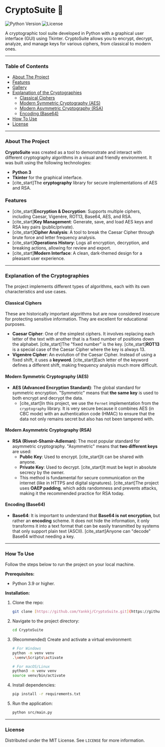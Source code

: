 # CryptoSuite 🔐

![Python Version](https://img.shields.io/badge/python-3.9%2B-blue)
![License](https://img.shields.io/badge/license-MIT-green)

A cryptographic tool suite developed in Python with a graphical user interface (GUI) using Tkinter. CryptoSuite allows you to encrypt, decrypt, analyze, and manage keys for various ciphers, from classical to modern ones.

---

### Table of Contents

- [About The Project](#about-the-project)
- [Features](#features)
- [Gallery](#gallery)
- [Explanation of the Cryptographies](#explanation-of-the-cryptographies)
  - [Classical Ciphers](#classical-ciphers)
  - [Modern Symmetric Cryptography (AES)](#modern-symmetric-cryptography-aes)
  - [Modern Asymmetric Cryptography (RSA)](#modern-asymmetric-cryptography-rsa)
  - [Encoding (Base64)](#encoding-base64)
- [How To Use](#how-to-use)
- [License](#license)

---

### About The Project

**CryptoSuite** was created as a tool to demonstrate and interact with different cryptography algorithms in a visual and friendly environment. It was built using the following technologies:

- **Python 3**
- **Tkinter** for the graphical interface.
- [cite_start]The **cryptography** library for secure implementations of AES and RSA.

### Features

- [cite_start]**Encryption & Decryption**: Supports multiple ciphers, including Caesar, Vigenère, ROT13, Base64, AES, and RSA.
- [cite_start]**Key Management**: Generate, save, and load AES keys and RSA key pairs (public/private).
- [cite_start]**Cipher Analysis**: A tool to break the Caesar Cipher through brute force and letter frequency analysis.
- [cite_start]**Operations History**: Logs all encryption, decryption, and breaking actions, allowing for review and export.
- [cite_start]**Modern Interface**: A clean, dark-themed design for a pleasant user experience.

---

### Explanation of the Cryptographies

The project implements different types of algorithms, each with its own characteristics and use cases.

#### Classical Ciphers

These are historically important algorithms but are now considered insecure for protecting sensitive information. They are excellent for educational purposes.

- **Caesar Cipher**: One of the simplest ciphers. It involves replacing each letter of the text with another that is a fixed number of positions down the alphabet. [cite_start]The "fixed number" is the key. [cite_start]**ROT13** is a special case of the Caesar Cipher where the key is always 13.
- **Vigenère Cipher**: An evolution of the Caesar Cipher. Instead of using a fixed shift, it uses a **keyword**. [cite_start]Each letter of the keyword defines a different shift, making frequency analysis much more difficult.

#### Modern Symmetric Cryptography (AES)

- **AES (Advanced Encryption Standard)**: The global standard for symmetric encryption. "Symmetric" means that **the same key** is used to both encrypt and decrypt the data.
  - [cite_start]In this project, we use the `Fernet` implementation from the `cryptography` library. It is very secure because it combines AES (in CBC mode) with an authentication code (HMAC) to ensure that the data not only remains secret but also has not been tampered with.

#### Modern Asymmetric Cryptography (RSA)

- **RSA (Rivest-Shamir-Adleman)**: The most popular standard for asymmetric cryptography. "Asymmetric" means that **two different keys** are used:
  - **Public Key**: Used to encrypt. [cite_start]It can be shared with anyone.
  - **Private Key**: Used to decrypt. [cite_start]It must be kept in absolute secrecy by the owner.
  - This method is fundamental for secure communication on the internet (like in HTTPS and digital signatures). [cite_start]The project uses **OAEP padding**, which adds randomness and prevents attacks, making it the recommended practice for RSA today.

#### Encoding (Base64)

- **Base64**: It is important to understand that **Base64 is not encryption**, but rather an **encoding** scheme. It does not hide the information, it only transforms it into a text format that can be easily transmitted by systems that only support plain text (ASCII). [cite_start]Anyone can "decode" Base64 without needing a key.

---

### How To Use

Follow the steps below to run the project on your local machine.

**Prerequisites:**

- Python 3.9 or higher.

**Installation:**

1.  Clone the repo:
    ```sh
    git clone [https://github.com/Yankkj/CryptoSuite.git](https://github.com/Yankkj/CryptoSuite.git)
    ```
2.  Navigate to the project directory:
    ```sh
    cd CryptoSuite
    ```
3.  (Recommended) Create and activate a virtual environment:

    ```sh
    # For Windows
    python -m venv venv
    .\venv\Scripts\activate

    # For macOS/Linux
    python3 -m venv venv
    source venv/bin/activate
    ```

4.  Install dependencies:
    ```sh
    pip install -r requirements.txt
    ```
5.  Run the application:
    ```sh
    python src/main.py
    ```

---

### License

Distributed under the MIT License. See `LICENSE` for more information.
